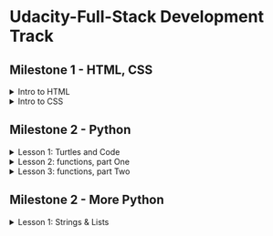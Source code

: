 # Udacity-Full-Stack Development Track
 
## Milestone 1 - HTML, CSS
<details>
  <summary>Intro to HTML </summary>

  ### 1.1- Intoduction
  - The web is a collection of documents written in html.
  - **Hypertext**: is a form of text in which documents can refer(link) to other documents and resources.
  - The web is a hypertext system.
  ### 1.2- Web pages and servers
  - Web pages are usually stored on servers.
  - A server is a special computer that isn't fundamentally different from your personal computer, but they have a programs on them that answers the browser's requests.
  - All of the resources you see on a web page stored on the same server or from other web servers.
  - Usually, to load a web page, your browser sends a request for that page to a server.
  - Hypertext transfer protocol(HTTP): The rules of how the requests and responses are work.
  - The difference between addresses with http: and https: is whether the browser uses encryption to keep your data private (the S stands for Secure).
  - A web browser is an application, like Chrome, Firefox, Edge, or Safari, that is designed for displaying web pages.
  - HTML: Hypertext Markup language, is the language that provides the structure and the text of web page.
  ### 1.3- HTML and programming
  - Syntax: is a grammer rule of a language(Rules for how could you put your code together).
  - Formalism: Computers are stupid :"D. Computer take code literally, word for word letter for letter.
  - Nesting: Some bits of code is inside other bits of code in an orderly way.
  - Ther's a lot of Help and alot of people learing code and there is a lot of resources to help.
  - One of the most important resouces is documentations.
  - [MDN](https://developer.mozilla.org/en-US/)
  ### 1.4- Text Edittor and files
  - make file and save it with .html to open inside the browser.
  ### 1.5- The Job of HTML
  - Html is made of:
    - Text that the user will actually read in the browser.
    - Markup which tells the browser what that text should look like, how it's arranged, and within markups there can be resources.
    - Resources to include other files and documents like images and videos.
  ### 1.6- Markup
  - Markup is a text wich has special meaning.
  - it calles Tags.
  - tags always open with < and ends with > wich is usally calles angle brackts.
  - An opening tag marks the beginning of an element.
  - An closing tag marks the ending of an element.
  - Technically, < em >Hello!</ em > is an element.
  ### 1.7- Breaks and empty elements
  - Browser Collapse all witespaces together, So we don't see the line breaks we put on it.
  - Whitespace includes spaces, tabs, and line breaks. When the browser displays an HTML file, it treats a run of whitespace as a single space character. In order to create a line break that will show up in the browser, use the <code> br </code> tag.
  ### 1.8- Paragraphs
  - we use Paragraphs to markup all of Paragraphs.
  - using paragraph tags instead line break to tell the browser about the structure of our text.
  ### 1.9- Lots of elements
  - <code>sub</code>  and <code>sup</code> stand for "subscript" and "superscript". Originally, HTML started out as a tool for scientific and academic work; and these are really useful for science and math, like writing x2+3x+4 = 1 or chemical formulas like H2O.
  ### 1.10- Nested elements
  - Element can be inside other element.
  - Html can't be Overlap like this:
  ```
  <em> Text <sup> Text </em> text </sup>
  ```
  ### 1.11- Block and inline
  - <code>p</code> is a block element, which means the browser creates a box around it. It also generates a margin around this box, to visually separate the paragraph from surrounding elements.
  - <code>br</code> is an inline element that just creates a line break. It doesn't have a box around it and doesn't create any margin.
  - [Block Elements](https://developer.mozilla.org/en-US/docs/Web/HTML/Block-level_elements#Elements).
  - [Inline Elements](https://developer.mozilla.org/en-US/docs/Web/HTML/Inline_elements#Elements)
  ### 1.12- Practice — The div element
  - The <code>div</code> is short for division, because that's what this element is for—you can use it to divide up the page into different sections.
  - Like the paragraph <code>p</code> element, the division <code>div</code> element has an invisible box around it—and just like <code>p</code>, it can have a border, a margin, a width, a height, and so on.
  - But a <code>p</code> element is specifically meant to contain text. In contrast, the <code>div</code> element is a generic container for whatever other elements you might want to put inside. You can use the div element to organize the content and divide the page into sections.
  ### 1.13- Lists and implied close tags
  - The default display of an unordered list (ul) uses bullet points. The default display of an ordered list (ol) uses numbers.
  - <code>li</code> can be only occur inside <code>ol</code> or <code>ul</code> tags. so that li is an element for which the closing tag is optional.
  - when browser see <code>li</code> opening tag it knows that the previous <code>li</code> must be done, so the closing tag is optional.
  - But <code>ul</code> and <code>ol</code> tags must have closing tag.
  - if we leave off the closing <code>ol</code> or <code> ul </code>, then the browser will not know when our list ends! It will simply treat everything that comes after that point as part of the list
  - The <code>p</code> element is another example of an element for which the closing tag is optional.
  - when you leave off an optional closing tag, it is still implied—that is, the browser will figure out where the element should be closed, even though you didn't explicitly tell it.

  ### 1.14- Nested lists
  ```
  <ul>
    <li>Mammals
      <ol>
        <li>Raccoons
        <li>Gorillas
      </ol>
    <li>Reptiles
      <ol>
        <li>Iguanas
        <li>Cobras
      </ol>
    <li>Birds
      <ol>
        <li>Ostriches
        <li>Ravens
      </ol>
  </ul>
  ```
  ### 1.15- Practice — Indentation
  - Instead of writing like this:
  ```
  <p>
  Does indentation matter?
  </p>
  ```
  - Use Indentation
  ```
  <p>
      Does indentation matter?
  </p>
  ```
  ### 1.16- Practice — Implied close tags
  - Without the closing <code>p</code> tag, the browser will still close the element automatically—but not until it sees the next <code>p</code> element starting. So all of the text up until that point gets included in the contents of the blue p element.
  - With <code>li</code> and <code>p</code>, the browser can figure out where to close the element. But with an element like strong, there's no way for the browser to know where you want the emphasis to stop!
  - The <code>br</code> element is a void element— it doesn't have any contents (unlike <code>p</code>, which does have contents!).
  ### 1.17- Web addresses
  - URL: Uniform Resource Locator.
    - Uniform: Standerized
    - Resource: file or other data object
    - Locator: address for finding something.
  - A fully-qualified URL contains:
    - http, https, file -> protocols
    - :// -> separate protocol from the next part.
    - ex.com -> the domain name, which tells the browser what server to connect to.
    - file -> no domain followed it.
    - / -> file path.
    -  When you're linking to the top page (or home page) of a site, the URL does not need a file path after the domain name.
    - If we look at the URL for a file on your local system, we must give the file path instead of domain.
  ### 1.18- Links and the <code>a</code> tag
  - The web is based on the idea of hypertext.
  - ```<a href="http://example.net/stuff.html">Example Page</a>```: anchor element
    - href="http://example.net": hypertext reference attribute
    - The Example Page: contents (what the user actually clicks on)
    - </ a >: closing anchor tag
  ### 1.19- Adding images
  - ```<img src="https://fakeurl.example.net/fish.png" alt="Fish">```:
    - <code>src</code> -> url of the image file(it doesn't copy the file it just tell the browser where   to find it)
    - <code>alt</code> -> description of the image, (displayed if the file is missing or the user's network connection stops before the image is loaded or if the user can't see the image for instance if they are blind).
    - empty element -> No closes tag.
  - To create an image that is a link, put an img element between the open and close tags of an <code>a</code> element.
  - for instance:
  ```<a href="https://google.com"><img src="glogo.png" alt="Google!"></a>```
  
  ### 1.20- Files and relative URLs
  - Relative URLs Is a url that has the path of the file in the local computer
  - a url without :// the browser will treat it as a relative url and look for it as s file inside the computer.
  ### 1.21- Practice — Images and relative URLs
  -  attributes always go inside the start tag of an HTML element.
  - [placekitten](https://placekitten.com/)
  - [placebear](https://placebear.com/)
  ### 1.22- Documents: The DOCTYPE tag
  ``` <!DOCTYPE html> ```
  - without this tag browser will go into quirks mode, which trying to be compatable with older versions of html.
  ### 1.23- Documents: Head and body
  ```
  <!DOCTYPE html>
  <html lang="en">
    <head>
      <title>Title of your page</title>
    </head>
    <body>
      Content goes here! (Things like paragraphs, links, and images.)
    </body>
  </html>
  ```
  - **Are head and body required?**
  - In one sense, no, but in another sense, yes.
  - The grammar of HTML does not require that you literally write a <head> or <body> tag in your HTML code. Many web developers do write these. However, if you don't, the browser will attempt to place them into your code itself.
  - It needs to put the head element around certain elements that belong there, such as title; and to put the body element around the elements that form the document's body. This means that all the head elements must appear first, and the body elements after.
  ### 1.24- Validating HTML
  - Web browsers are very lenient about how they interpret HTML. They work around small errors and omissions.
  - [validator](https://validator.w3.org/)
  
</details>

 
<details>
  <summary>Intro to CSS</summary>

  ### 2.1- Starting with style
  - CSS -> cascading style sheet.
  - language for descriping the visual appearance of the web pages, including properites such as layout, colors and fonts.
  ### 2.2- Developer tools
  - Developer Tools makes this representation look like HTML, because that's a convenient way for web developers to see what's going on in the page. But the view that you see in Elements is actually a picture of the way the browser thinks about the page internally — not just a copy of the original HTML file.
  - **Google Chrome**: Open the Chrome menu at the top right of the browser window (the three vertical dots), select and select Tools > Developer Tools, OR
  - Right-click on any page element and select Inspect.
  ### 2.3- Text to trees
  - Text edittor -> made of text.
  - Browser -> image made of pixels.
  - The Browser reads html and it turns the code into the editor into a map(tree), and then tutns it into screen.
  - This kind of data structure called tree structure because each element can have a branch.
  - DOM -> Document object model, the particular tree structue for html.
  - DOM has tree structure for each html element.
  ### 2.4- Tree structure
  - Tree structure: Not diagram, it's data structure, a way that information can be organized.
  - Rules for trees structure:
    - The tree starts with a single node, the root, which has no incoming branches(no parent).
    - Each node can have branches to new nodes(Childrens).
    - Each (non-root) node can have only one incoming branch(one parent).
  ### 2.5- Trees to boxes
  - Tree structure tuns into boxs.
  - Each element displayed into a box.
  ### 2.6- Styling HTML directly
  - The first way is to use the style attribute to apply style directly to an HTML element.
  - The second way is to use the style element along with a ruleset.
  - when styles are applied directly to an HTML element using the style attribute, these are called inline styles.
  - The idea is that the style is being applied directly in the same line as the HTML element that it is styling.
  ### 2.7- Practice — Multiple styles
  ```<p style="color: blue; text-align: center;">Hello world!</p>```
  ### 2.8- Practice — Quotes or no quotes?
  - The quotes indicate where an attribute value starts and stops, even if there are spaces inside it.
  - An attribute value: the part that comes after the = sign.
  ```<p style=color: blue; text-align: center;>Hello world!</p>```
  - When we remove Quotes, the browser thinks <code>text-align:center;</code> is an attribute name not value.
  ### 2.9- Practice — Styling HTML separately
  - CSS is a different language from HTML. That means that it has its own syntax (or grammar), which is different from the syntax for HTML.
  ### 2.10- CSS syntax
  - There are two rulesets here. Each one has a selector and a block of rules.
  - The selector occurs at the start of each ruleset, and describes what elements the ruleset will be applied to.
  
  ```
    li {
      color: green;
      margin:20px;
    }
  ```
  - <code>li</code> -> selector
  - <code>color: green;</code> -> declaration / rule 
  - <code>{color: green;margin:20px;}</code> -> declaration block
  - <code>color:</code> -> property
  - <code>green;</code> -> value
  ### 2.11- Selectors: Type
  - Type selectors are written using just the type name.
  ### 2.12- Selectors: Class and ID
  - class: is a group of things with the same characteristic.
  - Whenever you see a CSS selector starting with a dot, you know you're looking at a selector that applies to the class of elements.
  ### 2.13- Selectors: Combining
  - [MDN](https://developer.mozilla.org/en-US/docs/Learn/CSS/Building_blocks/Selectors)
  ### 2.14- What's so "cascading" about CSS?
  - The term "cascading" in Cascading Style Sheets refers to the way that style properties "cascade" down the DOM tree, starting at the top. A style applied to the body element will affect the entire document. A style applied to a lower-level element will affect that element and all its descendants.
  - A style applied at a lower level can override a style at a higher level. For instance, if the body has color: red but a paragraph within the body has color: blue, the blue will apply to that paragraph and to any elements inside it:
  
  ```
    <style>
      body { color: red; }
      p { color: blue; }
    </style>
    <body>
      <p> This will be blue, not red. <br>
        <em> Same with this. </em> </p>
    </body>
  ```
  ### 2.15- Units
  - CSS allows you to specify heights (and other distances) using inches or centimeters, but a yard (36 inches) is a much larger unit than we usually use on the web.
  - The CSS unit em is named for the size of the letter "M", and comes from print typography. The HTML element < em > is short for "emphasis". They're spelled the same, and often pronounced the same, but they have no other relation between them at all.

  ### 2.16- Boxs
  - Each element is inside a box.
  ```
    <style>
      .blue_box {
        border: 10px solid blue;
        padding: 0.5em;
        width: 150px;
        height: 100px;
      }
    </style>

    <div class="blue_box">Hooray, a box!</div>
  ```
  ### 2.17- Percentages
  - The width property only changes the width of the contents. The padding, border, and margin are not included in the width (so they add extra width around the sides of the box!).
  ### 2.18- Learning more CSS
  - Use Reference and search engine.
  - [Reference](https://developer.mozilla.org/en-US/docs/Web/CSS/Reference).
  ### 2.19- Separating style
  - Linking stylesheets: To link to a stylesheet in your HTML file, add a link element to the head of the HTML file. The syntax for the link element is just like this:
  ```
    <link rel="stylesheet" href="style.css">
  ```
  - If you are linking to a stylesheet located on another web server, you will use a full URL in the href attribute. If you're linking to one that's in the same directory as your HTML file, you can just use the filename as a relative URL.
  ### 2.20- Color
  - In browser each primary color(red, green, blue) can have 256 possible values.
  - Each primary color is stored in a single byte, a space in memory that can hold a number from 0 to 255.
  - In all cases, we need to give the amount (or you could say the intensity) of each of the three primary colors: red, green, and blue (RGB).
  - We've been using the words "amount" and "intensity". What we really mean by this is the brightness of the light. Higher values indicate brighter (more intense) light, and lower values indicate darker (less intense) light.
  - By mixing different levels of red, green, and blue, we can get different colors, at different levels of brightness.
  - To make gray, use equal amounts of red, green, and blue. But if all three colors are equal to zero, you'll get black; and if all three are the maximum value (255, FF, or 100%) you'll get white.
  - what about hex values, like #00cc66 or #99ccff? These look strange, but they work the same way. Each pair of digits is a number that gives the intensity of red, green, or blue. The reason these values look strange is because they're in a different number system—instead of the decimal system that we are used to working with, these numbers are given in the hexadecimal system.
  - Hexadecimal is not as complex as it might appear. Instead of having 10 digits (0, 1, 2, 3, 4, 5, 6, 7, 8, 9), hexadecimal has 16. Since we don't have 16 number symbols, hexadecimal counts up to 9 and then starts using letters.
  ### 2.21- Practice — Searching for properties
  - Even experienced developers don't have every single property memorized. Fortunately, it's usually easy to find what you need by looking it up in the documentation or using your favorite search engine.
  - Most of the time, you can simply type in "CSS", followed by some words related to the property. For example, if you want to know how to set the background color, searching for "css background color" will turn up the results you're looking for.
  ### 2.22- fonts
  - use font-family property.
  - [Get Started with the Google Fonts API](https://developers.google.com/fonts/docs/getting_started)
  - [Google fonts](https://fonts.google.com/).
  ### 2.23- Practice — Fonts
  - We can style fonts using a bunch of separate declarations, like this:
  ```
    font-weight: bold;
    font-style: italic;
    font-size: 14pt;
    text-decoration: underline;
  ```
  - Or we can combine all of this styling info into one declaration, by using the short-hand font property. This can be very convenient!
  - What's not so convenient is that the values for the font property have to be in a certain specific order or they won't work. This is a great example of why it's important to get comfortable looking things up in the documentation.
  - [Font Shorthand Gotchas](https://css-tricks.com/almanac/properties/f/font/)
  - what's a "gotcha"? In computer science, a gotcha is some feature of the code that is likely to trip you up and cause a mistake—in this case, the CSS language makes it easy to write a font declaration that seems like it should work, but that is really in the wrong order.
  ### 2.24- Practice — Meaning vs. style
  - Something you may have wondered is why we have both <strong></strong> and font-weight: bold;. If you want to bold some text, it seems like you could use either of these—and they would have the same results.
  - And the same seems to be true of <em></em> and font-style: italic;.
  - Why would we need CSS style properties like font-weight and font-style, when we already have HTML elements like em and strong?
  - There are a couple of reasons for this.
  - The historical reason is that HTML was created before CSS, but the engineers who designed CSS wanted it to provide more customization than HTML alone did. The default way to show emphasis is by styling it as italic. But we don't have to do it that way — we can use CSS to override the default styles. For example, we could say that we want emphasized text to be red, or in a larger font size.
  - But the differences go deeper than that. HTML code isn't only used by browsers that display on the screen. It's also used by search engines, smart speaker apps, and other programs. Those programs can't see "boldface" or "italics", but they still need to know which text on a page is more important.
  - The <code>em</code> and <code>strong</code> elements specify the meaning of their contents. In contrast, the CSS style properties are just specifying the visual appearance.
  - To repeat this in more general terms: the HTML indicates what the contents mean, while the CSS indicates how the contents should look. Web programmers refer to this as semantic markup — using markup to indicate meaning, not just appearance.
  - For example, if we place some text inside an <code>em</code> element, this is our way of indicating that this text should be emphasized in some way. But to a program that's reading the page aloud to the user, it won't use italics; it will use tone of voice. And even in a page that _is_ displayed to the user, you might want it to be emphasized using color or another property, instead of with italics.
  ### 2.25- Practice — Containers
  ```
    <style>
      .box{
        width: 100px;
        height: 100px;
        text-align: center;
        font-size: 30px;
        font-weight: bold;
        font-family: sans-serif;
        float: right;
      }
    </style>
    <div class="box red">red</div>
    <div class="box green">green</div>
    <div class="box yellow">yellow</div>
  ```
  - Each box gets floated individually, which causes them to line up in a horizontal row rather than staying in a vertical stack.
  - behavior changes if we first put the three boxes inside a container <code>div</code>.
  ```
    <style>
      .box{
        width: 100px;
        height: 100px;
        text-align: center;
        font-size: 30px;
        font-weight: bold;
        font-family: sans-serif;
      }
      .container{
        float: right;
      }
    </style>
    <div class="container">
      <div class="box red">red</div>
      <div class="box green">green</div>
      <div class="box yellow">yellow</div>
    </div>
  ```
  ### 2.26- flexbox
  - [MDN](https://developer.mozilla.org/en-US/docs/Web/CSS/CSS_Flexible_Box_Layout/Basic_Concepts_of_Flexbox)
  ### 2.27- Practice — Flexbox
  - When using flexbox, it's important to understand how the size of the container element affects the layout of the boxes that are inside of it.
  ### 2.28- Replicating a design
  ```
    /* CSS  */
    ul{
      display: flex;
      flex-wrap: wrap;
      width: 335px;
      padding: 5px;
    }

    li{
      width: 95px;
      height: 95px;
      list-style: none;
      text-align: center;
      background-color: #89c9ff;
      margin: 5px;
      font: bold 80px sans-serif;
      border: 1px solid #000
    }
  ```

  ```
    <!DOCTYPE html>
    <html lang="en">
      <head>
        <title>Tic Tac Toes</title>
        <link rel="stylesheet" href="tictactoe.css">
      </head>
      <body>
        <ul>
          <li>X
          <li>
          <li>O

          <li>
          <li>X
          <li>O

          <li>X
          <li>O
          <li>
        </ul>
      </body>
    </html>
  ```

</details>


## Milestone 2 - Python
<details>
	<summary>Lesson 1: Turtles and Code</summary>

  ### 3.1- Starting out
  - **A program**: is a set of instructions for a computer. A program is made up of lines of code. Each line tells the computer a particular detail of those instructions.
  ### 3.2- Drawing with turtles 
  - turtles: A data object that knows how to draw lines on the screen.
  ```
    import turtle
    fred = turtle.Turtle()
    fred.color("red")
    fred.forward(100)
    fred.right(135)
    fred.forward(140)
    fred.right(135)
    fred.forward(100)
  ```
  ### 3.3- Variables
  - variable: A connection between a name in the code and some data in the computer’s memory.
  - assignment statement: <code>fred = turtle.Turtle()</code>
  - <code>fred</code>: gives the name of the variable
  - <code>=</code>: takes the thing on the right and assigns it to the name on the left
  - <code>turtle.Turtle()</code>: creates a new turtle data object in memory
  ### 3.4- Changing colors
  - colors in turtle code is a string.
  - Strings in Python code always appear in quotes. The string "123" is different from the number 123.
  - right(deg): When we want the turtle to turn right, we have to tell it how far to turn, and we use degrees of angle to do it.
  ### 3.5- Changing shapes
  - An integer: is a whole number with no fraction or decimal part. Integers can be positive, zero, or negative (like -5).
  - In Python, a list is written with square brackets around it, and commas separating the items.
  ### 3.6- Finding errors
  - python run code from top to the bottom.
  - The purpose of an error message is to tell you what might be wrong, and to point to the part of your code (usually, the line number) where the problem was detected.
  ### 3.7- Modules and methods
  - Python is a case-sensitive programming language: the case or capitalization of the letters matters.
  - A module: is a file with some useful code, which we can import into our program.
  - A method: is a named block of code that can be called to get the module to do something.
  - The import turtle statement: tells Python that you want to use the turtle module in your code.
  - <code>amy.forward(100)</code>: We're calling the <code>forward</code> method on a <code>Turtle</code> object named <code>amy</code>, and giving it the input <code>100</code>.
  ### 3.8- Comments
  - a comment is a message for human readers. The computer ignores comments when running the code. In Python, a comment line begins with <code>#</code>.
  - Comments can help make your program a lot easier to understand. 
  - Comments can also be a handy tool for experimenting with your code. If you want to temporarily "turn off" some code so that it doesn't run.
  - <code>amy.penup()</code> : Deactivate the pen so that the turtle stops drawing when moving.
  - <code>amy.pendown()</code> : Activate the pen so that the turtle starts drawing when moving.
  It's probably surprising that <code>amy.speed(0)</code> is the fastest speed. A speed of 0 means that no animation takes place to show the turtle moving—instead, the turtle jumps instantly from one spot to the next.
  ### 3.9- Practice — Order matters
  - by default, Python will run each line of code in order, from top to bottom. That means that the order in which you put the lines of code in your program can make a big difference.
  ### 3.10- Using variables
  Being able to assign a value to a variable <code>favorite_color = "cyan" </code>
  ... and then use this variable to do stuff elsewhere in your code ...
  <code>mary.color(favorite_color)</code>... is an important skill to have as a programmer!.
  - <code>blah = "purple"</code>: is a bad name because it makes the program harder for human beings to understand.
  - you can assign all sorts of other things to variables too, like lists and integers.
  ### 3.11- Looping
  ```
  for side in [1, 2, 3, 4, 5]:
      amy.forward(100)
      amy.right(72)
  ```
  - In this loop, what matters is the number of things there are in the list. For now, it doesn't matter what those things are — it just matters how many of them are in the list.
  - <em>Indentation</em> is how we indicate that a line of code is <em>inside</em> the loop.
  - In Python, indentation is important!
  - we can use whatever word we want in place of side.
  ### 3.12- Lists and loops
  - In Python, a list of items is written with square brackets around it, and commas separating the items.
  ```
  for side in [1, 2, 3, 4]:
      george.forward(100)
      george.right(90)
  ```
  -  Lists and for loops work closely together. But in the above example, we're not actually using the numbers in the list — we're just using the fact that there are four of them.
  -  we can use the numbers in the list, in the code that's inside the for loop.
  ```
  import turtle

  lengths = [10, 20, 30, 40, 50, 60, 70, 80]

  dizzy = turtle.Turtle()
  dizzy.color("blue")
  dizzy.width(5)

  for length in lengths:
      dizzy.forward(length)
      dizzy.right(90)
  ```
  - The lengths variable refers to a section of the computer's memory that contains the list [10, 20, 30, 40, 50, 60, 70, 80, 90, 100].
  - Each time the loop runs, the <code>length</code> variable gets assigned a single item from the<code>lengths</code> list.
  - The key idea behind all of this is that a for loop has a special variable built into the first line of the loop. In these examples, the variable is called length.
  ### 3.13- Practice — Loop variables
  ```
  for length in [10, 20, 30, 40, 50, 60]:
      length = 100
      dizzy.forward(length)
      dizzy.right(90)
  ```
  - The first line of the loop will assign a new value to length each time the loop runs. But then, the second line (length = 100) will re-assign length to the value 100. Thus, dizzy moves forward by 100 pixels every time.
  ```
  for length in [10, 20, 30, 40, 50, 60]:
      dizzy.forward(length)
      length = 100
      dizzy.forward(length)
  ```
  - dizzy goes forward by a length of 10, and then again by a length of 100 (for a total of 110).
  ### 3.14- Mystery shape
  - angles can be used in the for loop with different values.
  ### 3.15- Loops within loops
  - Nested loops.
  ```
  import turtle
  anna = turtle.Turtle()
  for path in [1, 2, 3, 4]:
      for step in [1, 2, 3]:
          anna.forward(10)
  ```
  - The inner loop runs three times for each pass through the outer loop, and the outer loop runs four times.
  - The turtle goes forward 10 pixels each time <code>anna.forward(10)</code> is called, and this happens 12 times total, because 4 × 3 = 12. So it goes 120 pixels forward in total.
  ### 3.16- Practice — Turtle methods
  - <code>anna.width(10)</code> : Change how thick the line is.
  - <code>anna.speed(0)</code> : Draw as fast as possible.
  - <code>anna.penup()</code> : Stop drawing.
  - <code>anna.pendown()</code> : Start drawing.
  - [Turtle Documentation](https://docs.python.org/3/library/turtle.html)

  ### 3.17- Practice — More loop variables
  - Remember, the first line of a for loop comes with a special sort of variable. We say it's a "special" variable because of the fact that each time the loop runs, the variable gets assigned the next value from the list. You don't see any assignment statements, but that's how for loops work.
  ### 3.18- Thinking about errors
  - There are really three major kinds of errors that come up in programming: syntax errors, usage errors, and logic errors.
  - Syntax errors are like spelling errors. When you're learning a new language, you'll probably make a lot of them. But once you're used to the language, you'll make very few.
  - Usage errors, This is when you ask the computer to do something that doesn't make sense. Ex: <code>alison.forward("orange")</code>
  - logic errors: The program runs fine — it doesn't crash — but it doesn't do what you wanted it to do, because what you wrote isn't what you meant. These are what people mean when they say, "The computer doesn't do what you want it to; it only does what you tell it to do."
  - **Indentation**: 
  ```
  for a in [1, 2, 3]:
      # code here will run 3 times.
      for b in [4, 5, 6]:
          # code in here will run 9 times
      # but code here will run only 3 times!
  ```
  ### 3.19- Rainbow turtles
  ```
  import turtle
  mai = turtle.Turtle()
  rainbow = ["red", "orange", "yellow", "green", "blue", "purple"]


  # Write whatever code you want here!
  mai.width(5)
  mai.speed(0)

  for color in rainbow:
      mai.color(color)
      for inner in [1,2,3,4,5]:
          mai.forward(50)
          mai.right(144)
      mai.right(60)
      mai.penup()
      mai.forward(50)
      mai.pendown()
      mai.hideturtle()
  ```
  ### 3.20- Review
  - A method call asks an object, such as a turtle, to perform some action, such as moving forward. A method call can take additional inputs.
  - Quotes are how we indicate a string value in Python.
  - NameError is a really common error message from Python, and it means that the code tried to use a variable before defining it. For instance, <code>matthew.right(45)</code> will give a NameError if you don't have a turtle named matthew yet.

</details>

<details>
	<summary>Lesson 2: functions, part One</summary>
  
  ### 4.1- Statements
  - There are two kinds of Statements:
    - Simple Statements
    - compound Statements
  - Simple Statements:
    - <code>sides = 12</code>: Assignment Statement.
    - <code>import turtle</code>: import Statement.
    - <code>mary.color("purple")</code>: Method call Statement.
  - Compound Statements Controls:
    - **Whether** the code runs.
    - **When** the code runs.
    - **How many** times the code runs.
  - **Control Flow**: is the order in which statements are executed in a piece of code.
  - The default control flow is from the top to the bottom.
  - Compound Statements change the default control flow.
  ### 4.2- The range function
  - The best programmers write fewer lines of code rather than more.
  - The list <code>[0, 1, 2, 3, 4, 5, 6]</code> has seven items, so we'll write <code>range(7)</code> instead.
  ### 4.3- Crunching numbers (1/2)
  - Expression: Is a piece of code that resolves to some values.
  - <code>5 + 9 * 2</code> -> Expression.
  - <code>+, * </code> -> Operators.
  - <code>5, 9, 2</code> -> Operands.
  - Some Usage for Expressions:
  ```
    howard = turtle.Turtle()
    for side in [1, 2, 3, 4, 5, 6, 7, 8, 9, 10]:
      howard.forward(side * 10)
      howard.right(90 - side)
  ```
  - Dividing 360 by <code>sides</code> will give the correct turning angle for any number of sides.
  ```
    sides = 5
    length = 100
    t = turtle.Turtle()
    t.color("orange")
    for side in range(sides):
        t.forward(length)
        t.right(360 / sides)
  ```
  ### 4.4- Crunching numbers (2/2)
  - To drow This shape:
  
  <p><img src="https://video.udacity-data.com/topher/2018/March/5ab5dd13_spirangle/spirangle.png"/></p>
  
  ```
  import turtle
  t = turtle.Turtle()
  t.color("cyan")

  for side in range(19):
      t.forward(side*10)
      t.right(120)
  ```
  ### 4.5- What's a function?
  - A function is a block of code that has a name, but that doesn't run until we tell it to.
  - We can tell a function to run by <em>calling</em> that function.
  - To <em>call</em> a function, use the name of the function, followed by parentheses.
  - **Callable code**: is the code that will only run when a call statement is used.
  -  A function call like <code>range(100)</code> do:
    - Runs the code in the function.
    - Passes <em>input</em> to the function.
    - Gets back some <em>output</em> from the function.
		
  - A **method** is a function that's associated with an object. It is a special kind of functions.
  - Every method is a function but not Every function is a method.
  - <code>edna.home()</code> is a call to the method named home on an object named <code>edna</code>.
  - <code>max(23, 17)</code> is a call to the function named <code>max</code>.
  - **Argument**: is a value that we can pass to a function when we call that function.
	
  ### 4.6- Defining functions

  ```

  def spiral():
      t = turtle.Turtle()
      t.color("cyan")
      for n in range(100):
          t.forward(n)
          t.right(20)

  spiral()

  ```
  ### 4.7- Parameters and arguments
  - When we define a function, we specify its parameters: <code>def spiral(sides, turn, color, width): </code>
  - When we call a function, we specify its arguments: <code>spiral(150, -30, "blue", 10) </code>
  - Parameters are just variables: Because the variable, is given as part of the function definition, we call it a parameter.
  - Arguments are just inputs: it's just some input that we pass to a function.
  - When we say that it "passes" this argument, all we mean is that it assigns this number to the corresponding parameter.
  - "passing an argument to a function" is really just another way that we can assign a value to a variable.
  <p> <img src="https://video.udacity-data.com/topher/2018/September/5ba5c286_arguments-to-parameters/arguments-to-parameters.png"/> </p>
  
  ### 4.8- Defining a <code>draw_square</code> function
  - function has to be defined before we can call it — otherwise, we'll get an error.
  - we only have to define the function one time in our program.
  ```
  import turtle
  jack = turtle.Turtle()
  jack.color("yellow")

  def draw_square():
    for side in range(4):
      jack.forward(100)
      jack.right(90)

  draw_square()

  for square in range(80):
    draw_square()
    jack.speed(0)
    jack.forward(5)
    jack.left(5)
  ```
  
  ### 4.9- Adding a parameter to <code>draw_square</code>
  - By putting a parameter in the function definition, we make it possible to pass that function some input when we call it.
  ```
  def draw_square(length):
    for side in range(4):
      jack.forward(length)
      jack.right(90)
  ```
  ### 4.10- Make your own function
  - Apply this pattern:
  <p> <img src="https://video.udacity-data.com/topher/2017/December/5a37d29c_screen-shot-2017-12-18-at-6.36.52-am/screen-shot-2017-12-18-at-6.36.52-am.png"/> </p>
  
  ```
  # Write a function here that creates a
  # turtle and draws a shape with it.
  def tringles(color, start):
    t = turtle.Turtle()
    t.color(color)
    t.width(3)
    t.speed(0)
    t.right(start)
    for n in range(6):
      for side in range(3):
        t.forward(100)
        t.right(120)
        t.hideturtle()
      t.right(15)

  # Call the function multiple times.

  tringles('orange', 0)
  tringles('red', 120)
  tringles('yellow', 240)
  ```
  ### 4.11- Variable scope
  - **scope**: the part of the code for which a variable is defined
  - **Local scope**: Defined inside a function. can only be used inside that function. It isn't defined outside.
  - **global variable**: Defined outside of a function. It is defined everywhere in the code.
  ### 4.12- Indent with care!
  - Some indentation mistakes will cause Python to give an error message. Others (like having a line outside of a loop when you meant for it to be inside of a loop) won't throw an error—instead, they'll simply cause the code to do something you didn't expect!
  
  ### 4.13- If this equals that
  - <code>==</code> ->To check for conditions:
  ```
  import turtle

  romeo = turtle.Turtle()
  juliet = turtle.Turtle()

  juliet.color("misty rose")
  juliet.width(3)

  romeo.color("violet")
  romeo.width(3)

  romeo_last_name = "montague"

  romeo.left(40)
  romeo.forward(100)
  for side in range(185):
      romeo.forward(1)
      romeo.left(1)
  romeo.hideturtle()

  if romeo_last_name == "montague":
      juliet.left(140)
      juliet.forward(100)
      for side in range(185):
          juliet.forward(1)
          juliet.right(1)
      juliet.hideturtle()
  ```
  ### 4.14- if / else
  - It's a variation on the if statement. The way it works is that the condition is checked, and if it's true, then the code under the if line will run; but if the condition is false, the code under the else line will run instead.
  
  ### 4.15- Modulo (1/3)
  - Modulo operator, %, divides one number by another—and then gives the remainder of that division.
  - [great video](https://www.khanacademy.org/math/arithmetic/arith-review-multiply-divide/arith-review-remainders/v/introduction-to-remainders).
  - [practice problems you can try out.](https://www.khanacademy.org/math/arithmetic/arith-review-multiply-divide/arith-review-remainders/e/division-with-remainders-1).
  - The most important concept here is not the math itself. The key idea is that **we need a way to create a repeating pattern**—and the modulo operator gives us a way to do that.
  -  If we have <code>a % b</code> and <code>b</code> is bigger, then the remainder will simply be <code>a</code>.
  - For example:
    - <code>7 % 10</code> gives the result <code>7</code>
    - <code>7 % 100</code> gives the result <code>7</code>
    - <code>7 % 1000</code> gives the result <code>7</code>
  - A common thing to do with the modulo operator is to use it with an **increasing sequence** of numbers. For example, we can do <code>1 % 5</code>, then <code>2 % 5</code>, then <code>3 % 5</code>, and so on.
  ### 4.16- Modulo (2/3)
  ```
  import turtle

  t = turtle.Turtle()
  t.width(3)
  t.color("yellow")
  t.penup()
  t.back(200)
  t.pendown()
  for n in range(10):
      t.forward(50)
      t.left(90)
      t.forward(50)
      t.right(90)

  t.hideturtle()
  ```
  - Make staircase pattern. But do it with only one use of the <code>forward</code> method in your code. 
  ```
  for n in range(10):
      t.forward(50)
      if n % 2 == 0:
          t.left(90)
      else:
          t.right(90)

  t.hideturtle()
  ```
</details>


<details>
	<summary>Lesson 3: functions, part Two</summary>
  
  ### 5.1- Returning a value
  ```
  def simple_function():
    return 10

  distance = simple_function() # is equivalent to: distance = 10
  ```
  - When we say that it "returns the number <code>10</code>" what we mean is this: This code works the same as if the function call, <code>simple_function()</code>, were replaced by the number <code>10</code>.
  - So a return statement takes a value and returns it back to the place from which the function was called.
  
  ### 5.2- Returning a value (3/3)
  - Function ca have more than one <code>return</code> statements.
  - Only the first <code>return</code> statement will run and the program will get out of the function.
  ```
  def simple_function():
    return 10 # will execute this line
    # These all will be dead code
    return 12
    return 14
    return 16
  ```
  - **Dead code**: Code that can be in a program but never do anything.
  - The only way to Use multiple <code>return</code> statements with <code>if</code>:
  ```
  def bead_color(num):
      if num % 3 == 0:
          return "red"
      if num % 3 == 1:
          return "green"
      if num % 3 == 2:
          return "blue"
  ```
  ### 5.3- Passing arguments in loops (1/3)
  - When we call a function from inside a loop, we can use the loop variable as input for that function. This allows us to call the same function repeatedly, but pass it a different input each time.
  ```
  for angle in [180, 135, 90, 45, 0]:
    star("red", 5, 50, angle, 100)
  ```
  - Each time through the loop, the <code>angle</code> variable will get a new number assigned to it (from the list), and we can then pass this to the <code>star</code> function when we call it.
  ### 5.4- Passing arguments in loops (3/3)
  - Drow this pattern:
  <p><img src="https://video.udacity-data.com/topher/2018/September/5baec871_passing-polygons/passing-polygons.png" /> </p>
  
  - The smallest polygon has 3 sides and the largest has 14!
  
  ```
  import turtle

  def polygon(sides, length):
    t = turtle.Turtle()
    t.color("lime")
    t.speed(0)
    angle = 360 / sides
    for side in range(sides):
      t.forward(length)
      t.right(angle)
    t.hideturtle()

  for side in [3, 4, 5, 6, 7, 8, 9, 10, 11, 12, 13, 14]:
      polygon(side, 35)
  ```
  ### 5.5- Fizz Buzz, turtle style
  - The idea of the game is: 
    - If the number is evenly divisible by 3, you say "Fizz"
    - If the number is evenly divisible by 5, you say "Buzz"
    - If the number is evenly divisible by both 3 and 5, you say "FizzBuzz"
  - When we say "evenly divisible", we just mean that we can divide the one number by the other and not get any remainder.
  - This is one way we can check for a number that is divisible by both <code>3</code> and <code>5</code>:
  ```
  if x % 3 == 0:
    # Fizz
    if x % 5 == 0:
        # Buzz
  ```
  - First, we check if the number is divisible by <code>3</code>. If it's not, then the whole structure gets skipped over (none of the code inside gets run!). But if the number is divisible by <code>3</code>, then it will also check whether the number is divisible by <code>5</code>.
  ```
  import turtle

  def fizz(tur):
      # A red square bead.
      tur.color("red")
      tur.left(90)
      for side in [10, 20, 20, 20, 10]:
          tur.forward(side)
          tur.right(90)

  def buzz(tur):
      # A green hexagonal bead.
      # Fits inside the red bead.
      tur.color("green")
      tur.left(60)
      for side in range(6):
          tur.forward(10)
          tur.right(60)
      tur.right(60)

  def plain(tur):
      # A gray octagonal bead.
      tur.color("gray")
      tur.left(90)
      for side in [4, 8, 8, 8, 8, 8, 8, 8, 4]:
          tur.forward(side)
          tur.right(45)
      tur.right(45)

  # Set up the turtle to draw beads.
  t = turtle.Turtle()
  t.speed(0)
  t.width(2)
  t.penup()
  t.back(180)  # Back up to make room!
  t.pendown()

  for num in range(16):
      # Change this code:

      if num % 3 == 0:
          fizz(t)
          if num % 5 == 0:
              buzz(t)
      else:
          if num % 5 == 0:
              buzz(t)
          else:
              plain(t)
      # Advance to the next bead spot.
      t.color("gray")
      t.forward(22)
  t.hideturtle()
  ```
  ### 5.6- The random module
  - **Deterministic program**: a program that always produces the same output for a given input.
  - When we want to change this Deterministic behavior, we use random module.
    - <code>random.choice([items])</code> -> To use the function, we simply call it and pass it a list. The function then returns a random item from the list.
    
    ```
    cards = ["ace", 2, 3, 4, 5, 6, 7, 8, 9, "jack", "queen", "king"]
    my_card = random.choice(cards)
    ```
    
    - <code>random.randint(lower, upper)</code> -> randint stands for "random integer", because that's exactly what it does—it returns a random integer.
    
    ```
    die_roll = random.randint(1, 6)
    ```
  - To make random shape:
  
  ```
  import turtle
  import random


  colors = ["red", "orange", "yellow", "green", "blue", "purple"]

  t = turtle.Turtle()
  t.width(20)

  for step in range(100):
      # Change this to use a random number.
      angle = random.randint(-90,90)

      # Change this to use a random color.
      color = random.choice(colors)

      t.color(color)
      t.right(angle)
      t.forward(10)
  ```
  
  ### 5.7- Comparison operators
  - Python has several other comparison operators:
  
  | Operation           | What it means   |
  | ------|:-----:|
  | <code>a == b</code> | Is <code>a</code> equal to <code>b</code>?  |
  | <code>a < b</code> | Is <code>a</code> less than <code>b</code>? |
  | <code>a > b</code> | Is <code>a</code> greater than <code>b</code>? |
  | <code>a <= b</code> | Is <code>a</code> less than or equal <code>b</code>? |
  | <code>a > b</code> | Is <code>a</code> greater than or equal <code>b</code>? |
  | <code>a != b</code> | Is <code>a</code> not equal to <code>b</code>?  |
  
  ### 5.8- if and elif
  
  ```
  mood = "happy"
  if mood == "happy":
      riley.color("yellow")
  if mood == "sad":
      riley.color("blue")
  else:
      riley.color("gray")
  ```
  - This code makes color gray, instead yellow, because it treats the second <code>if</code> statement as a separate statement, that its result overrides the first <code>if</code> statement result.
  - To fix that we can use nesting:
  ```
  if mood == "happy":
      riley.color("yellow")
  else:
      if mood == "sad":
          riley.color("blue")
      else:
          riley.color("gray")
  ```
  - Sometimes nesting is very useful, or even necessary, but ... it kind of makes my brain hurt! And in this case, it's avoidable if we use <code>elif</code>
  - We can also fix that with <code>elif</code>, wich makes all <code>if</code> statements one compound:
  ```
  if mood == "happy":
    riley.color("yellow")
  elif mood == "sad":
      riley.color("blue")
  else:
      riley.color("gray")
  # The result will be yellow
  ```
  - we can use random module To pick a random mood:
  ```
  import turtle
  import random

  riley = turtle.Turtle()
  riley.width(5)

  # Add your code here.
  moods = ["happy", "sad", "bored", "depressed"]
  mood = random.choice(moods)
  if mood == "happy":
      riley.color("yellow")
  elif mood == "sad":
      riley.color("red")
  elif mood == "bored":
      riley.color('orange')
  elif mood == "depressed":
      riley.color('black')
  else:
      riley.color("gray")

  for side in range(5):
      riley.forward(100)
      riley.right(144)
  ```
  
  ### 5.9- Staying in bounds
  - <code>t.xcor()</code> -> returns the x coordinate of turtle object.
  - <code>t.ycor()</code> -> returns the y coordinate of turtle object.
  - If the turtle's canvas is 400 by 400 pixels in size:
    - If the turtle is off to the left, their x-coordinate will be less than -200 (for example, -201).
    - If the turtle is off to the right, their x-coordinate will be more than 200 (for example, 201).
  ```
  for step in range(2000):
      t.forward(1)
      # Add your code here
      if t.xcor() > 190 or t.xcor() < -190:
          t.left(180)
          t.forward(1)
  ```


</details>


## Milestone 2 - More Python

<details>
  <summary>Lesson 1: Strings & Lists</summary>

### Variables vs. literals
- Interactive mode, also known as the REPL provides us with a quick way of running blocks or a single line of Python code. The code executes via the Python shell, which comes with Python installation. Interactive mode is handy when you just want to execute basic Python commands or you are new to Python programming and just want to get your hands dirty with this beautiful language.
- To access the Python shell, open the terminal of your operating system and then type "python". Press the enter key and the Python shell will appear. This is the same Python executable you use to execute scripts, which comes installed by default on Mac and Unix-based operating systems.
-	variable names (identifiers) -> can assign to all sorts of different data in the computer's memory using assignment `distance = sortOfData`.
- literals: represents the same fixed value every time like `10`, `"yummy"`.

### Length
- `>>> len(variable or literal)` -> Returns the length of the variable or the literal.
- There is a Python module called `unicodedata` that lets you look up characters by name, including emoji:

```
>>> import unicodedata
>>> unicodedata.lookup("snake")
'🐍'
>>> unicodedata.lookup("cat")
'🐈'
```
- Emoji are usually wider on screen than letters or numbers; in a monospaced font they usually take up the space of two characters. They also take up more computer memory. But the length of a Python string depends only on the number of characters in it, not on what kind of characters they are:
```
>>> len("🐍")
1
>>> len("🐍🐍🐍")
3
>>> len("蛇 = 🐍")
5
```

### Indexing
- We've seen that lists and strings have some things in common. Strings and lists both:
	-	Have a length.
	-	Are sequences.
	-	Can be looped over.
- The underlying idea of indexing is simple: It's just a way to give a number to each item in a sequence, so that you can tell Python which item you're referring to.
- Note that indexes start at `0`, not `1`. So the first item in a sequence would have an index of `0`, while the second would have an index of `1`, the third an index of `2`, and so on.
- You can also use negative numbers as indexes. If `word` is a string, then `word[-1]` is the last character of that string, and `word[-2]` is the second-last, and so forth.
- `word = "Fish"` -> The letter "s" is both `word[2]` counting from the left, and `word[-2]` counting from the right, if word is the string "Fish".

### IndexError
- Assume that you just started Python and no new variables have been defined
	- `2 + "bears"` -> TypeError
	- `print(donkey)` -> NameError
	- `import explosion` -> ModuleNotFoundError
-	A string with no characters in it is an empty string: `word = ""`.
-	The IndexError message happens when you're trying to use an index to access a particular item, but there is no item with that index.
```
no_words = ""
print(no_words[0])
```
- You can avoid IndexError by writing loops that don't go past the end of the string. There are multiple ways to accomplish this:
`for char in word:` Or `for n in range(len(word)):`.

### Slicing (1/2)
- `>>> "python"[0:2]` -> 'py'
- `>>> "python"[1:5]` -> 'ytho'
- `>>> "python"[0:5]` -> 'pytho'
- `>>> "python"[0:6]` -> 'python'
- `>>> "python"[:]` -> 'python'
- Now we have a string stored in the `word` variable, and we have the `length` of that string stored in the length variable. In this case, the length is `10`.

```
>>> word = "definitely"
>>> length = len(word)
```
- `>>> word[:length]` -> 'definitely'

- `>>> word[:length - 2]` ->  'definite'

- `>>> word[length - 8:]` -> 'finitely'

- `>>> word[length - 8:length - 2]` ->  'finite'


### Concatenation (1/2)
### Strings to numbers to strings
### Methods on strings
### Boolean values
### Operations on lists
### Methods on lists
### Mutable vs. immutable
### Augmented assignments
### while loops (1/5)
### Infinite loops and breaking out
### Finding substrings (1/4)
### Finding substrings (2/4)
### Finding substrings (3/4)
### Finding substrings (4/4)
### More methods on strings
### Joining
### Silly sentences


</details>















